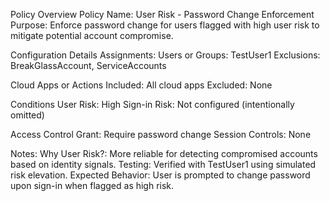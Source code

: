 Policy Overview
Policy Name: User Risk - Password Change Enforcement
Purpose: Enforce password change for users flagged with high user risk to mitigate potential account compromise.

Configuration Details
Assignments:
Users or Groups: TestUser1
Exclusions: BreakGlassAccount, ServiceAccounts

Cloud Apps or Actions
Included: All cloud apps
Excluded: None

Conditions
User Risk: High
Sign-in Risk: Not configured (intentionally omitted)

Access Control
Grant: Require password change
Session Controls: None

Notes:
Why User Risk?: More reliable for detecting compromised accounts based on identity signals.
Testing: Verified with TestUser1 using simulated risk elevation.
Expected Behavior: User is prompted to change password upon sign-in when flagged as high risk.


